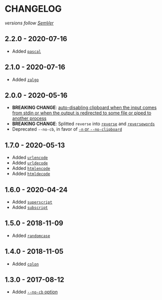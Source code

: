 # CHANGELOG
*versions follow [SemVer](http://semver.org)*

## 2.2.0 - 2020-07-16
* Added [`pascal`](https://github.com/maxlath/text-transform-cli#pascal)

## 2.1.0 - 2020-07-16
* Added [`zalgo`](https://github.com/maxlath/text-transform-cli#zalgo)

## 2.0.0 - 2020-05-16
* **BREAKING CHANGE**: [auto-disabling clipboard when the input comes from stdin or when the output is redirected to some file or piped to another process](https://github.com/maxlath/text-transform-cli#disable-copy-to-clipboard)
* **BREAKING CHANGE**: Splitted `reverse` into [`reverse`](https://github.com/maxlath/text-transform-cli#reverse) and [`reversewords`](https://github.com/maxlath/text-transform-cli#reversewords)
* Deprecated `--no-cb`, in favor of [`-n` or `--no-clipboard`](https://github.com/maxlath/text-transform-cli#disable-copy-to-clipboard)

## 1.7.0 - 2020-05-13
* Added [`urlencode`](https://github.com/maxlath/text-transform-cli#urlencode)
* Added [`urldecode`](https://github.com/maxlath/text-transform-cli#urldecode)
* Added [`htmlencode`](https://github.com/maxlath/text-transform-cli#htmlencode)
* Added [`htmldecode`](https://github.com/maxlath/text-transform-cli#htmldecode)

## 1.6.0 - 2020-04-24
* Added [`superscript`](https://github.com/maxlath/text-transform-cli#superscript)
* Added [`subscript`](https://github.com/maxlath/text-transform-cli#subscript)

## 1.5.0 - 2018-11-09
* Added [`randomcase`](https://github.com/maxlath/text-transform-cli#randomcase)

## 1.4.0 - 2018-11-05
* Added [`colon`](https://github.com/maxlath/text-transform-cli#colon)

## 1.3.0 - 2017-08-12
* Added [`--no-cb` option](https://github.com/maxlath/text-transform-cli#disable-copy-to-clipboard)
